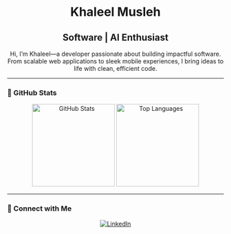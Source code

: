 <h1 align="center">Khaleel Musleh</h1>
<h2 align="center">Software | AI Enthusiast</h2>

<p align="center">
Hi, I’m Khaleel—a developer passionate about building impactful software. From scalable web applications to sleek mobile experiences, I bring ideas to life with clean, efficient code.
</p>

---

### 🌟 GitHub Stats
<p align="center">
  <img src="https://github-readme-stats.vercel.app/api?username=khaleel737&show_icons=true&count_private=true&theme=algolia" alt="GitHub Stats" height="192px" />
  <img src="https://github-readme-stats.vercel.app/api/top-langs?username=khaleel737&langs_count=10&layout=compact&theme=algolia" alt="Top Languages" height="192px" />
</p>

---

### 🤝 Connect with Me
<p align="center">
  <a href="https://www.linkedin.com/in/khaleelmusleh/"><img src="https://img.shields.io/badge/LinkedIn-%230077B5.svg?style=for-the-badge&logo=linkedin&logoColor=white" alt="LinkedIn"></a>
</p>
